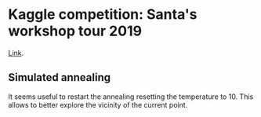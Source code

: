 # Kaggle competition: Santa's workshop tour 2019

[Link](https://www.kaggle.com/c/santa-workshop-tour-2019/overview).


## Simulated annealing

It seems useful to restart the annealing resetting the temperature to 10. This allows to better explore the vicinity of the current point.